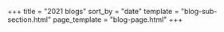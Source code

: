 +++
title = "2021 blogs"
sort_by = "date"
template = "blog-sub-section.html"
page_template = "blog-page.html"
+++